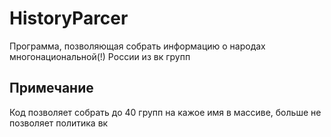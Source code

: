 # HistoryParcer
Программа, позволяющая собрать информацию о народах многонациональной(!) России из вк групп

## Примечание
Код позволяет собрать до 40 групп на кажое имя в массиве, больше не позволяет политика вк
